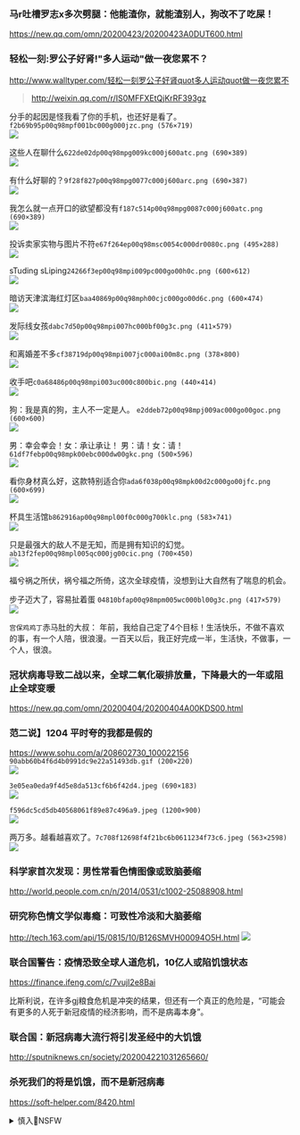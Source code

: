 ### 马r吐槽罗志x多次劈腿：他能渣你，就能渣别人，狗改不了吃屎！
https://new.qq.com/omn/20200423/20200423A0DUT600.html

### 轻松一刻:罗公子好肾!"多人运动"做一夜您累不？
http://www.walltyper.com/轻松一刻罗公子好肾quot多人运动quot做一夜您累不
>http://weixin.qq.com/r/IS0MFFXEtQjKrRF393gz

分手的起因是怪我看了你的手机，也还好是看了。
`f2b69b95p00q98mpf001bc000g000jzc.png (576×719)`<br>
![](http://cms-bucket.ws.126.net/2020/0423/f2b69b95p00q98mpf001bc000g000jzc.png)

这些人在聊什么`622de02dp00q98mpg009kc000j600atc.png (690×389)`<br>
![](http://cms-bucket.ws.126.net/2020/0423/622de02dp00q98mpg009kc000j600atc.png)

有什么好聊的？`9f28f827p00q98mpg0077c000j600arc.png (690×387)`<br>
![](http://cms-bucket.ws.126.net/2020/0423/9f28f827p00q98mpg0077c000j600arc.png)

我怎么就一点开口的欲望都没有`f187c514p00q98mpg0087c000j600atc.png (690×389)`<br>
![](http://cms-bucket.ws.126.net/2020/0423/f187c514p00q98mpg0087c000j600atc.png)

投诉卖家实物与图片不符`e67f264ep00q98msc0054c000dr0080c.png (495×288)`<br>
![](http://cms-bucket.ws.126.net/2020/0423/e67f264ep00q98msc0054c000dr0080c.png)

sTuding sLiping`24266f3ep00q98mpi009pc000go00h0c.png (600×612)`<br>
![](http://cms-bucket.ws.126.net/2020/0423/24266f3ep00q98mpi009pc000go00h0c.png)

暗访天津滨海红灯区`baa40869p00q98mph00cjc000go00d6c.png (600×474)`<br>
![](http://cms-bucket.ws.126.net/2020/0423/baa40869p00q98mph00cjc000go00d6c.png)

发际线女孩`dabc7d50p00q98mpi007hc000bf00g3c.png (411×579)`<br>
![](http://cms-bucket.ws.126.net/2020/0423/dabc7d50p00q98mpi007hc000bf00g3c.png)

和离婚差不多`cf38719dp00q98mpi007jc000ai00m8c.png (378×800)`<br>
![](http://cms-bucket.ws.126.net/2020/0423/cf38719dp00q98mpi007jc000ai00m8c.png)

收手吧`c0a68486p00q98mpi003uc000c800bic.png (440×414)`<br>
![](http://cms-bucket.ws.126.net/2020/0423/c0a68486p00q98mpi003uc000c800bic.png)

狗：我是真的狗，主人不一定是人。
`e2ddeb72p00q98mpj009ac000go00goc.png (600×600)`<br>
![](http://cms-bucket.ws.126.net/2020/0423/e2ddeb72p00q98mpj009ac000go00goc.png)

男：幸会幸会！女：承让承让！ 男：请！女：请！
`61df7febp00q98mpk00ebc000dw00gkc.png (500×596)`<br>
![](http://cms-bucket.ws.126.net/2020/0423/61df7febp00q98mpk00ebc000dw00gkc.png)

看你身材真么好，这款特别适合你`ada6f038p00q98mpk00d2c000go00jfc.png (600×699)`<br>
![](http://cms-bucket.ws.126.net/2020/0423/ada6f038p00q98mpk00d2c000go00jfc.png)

杯具生活馆`b862916ap00q98mpl00f0c000g700klc.png (583×741)`<br>
![](http://cms-bucket.ws.126.net/2020/0423/b862916ap00q98mpl00f0c000g700klc.png)

只是最强大的敌人不是无知，而是拥有知识的幻觉。
`ab13f2fep00q98mpl005qc000jg00cic.png (700×450)`<br>
![](http://cms-bucket.ws.126.net/2020/0423/ab13f2fep00q98mpl005qc000jg00cic.png)

福兮祸之所伏，祸兮福之所倚，这次全球疫情，没想到让大自然有了喘息的机会。

步子迈大了，容易扯着蛋
`04810bfap00q98mpm005wc000bl00g3c.png (417×579)`<br>
![](http://cms-bucket.ws.126.net/2020/0423/04810bfap00q98mpm005wc000bl00g3c.png)

`宫保鸡鸡丁`赤马肚的大叔：
年前，我给自己定了4个目标！生活快乐，不做不喜欢的事，有一个人陪，很浪漫。一百天以后，我正好完成一半，生活快，不做事，一个人，很浪。

### 冠状病毒导致二战以来，全球二氧化碳排放量，下降最大的一年或阻止全球变暖
https://new.qq.com/omn/20200404/20200404A00KDS00.html

### 范二说】1204 平时夸的我都是假的
https://www.sohu.com/a/208602730_100022156
`90abb60b4f6d4b0991dc9e22a51493db.gif (200×220)`<br>
![](http://5b0988e595225.cdn.sohucs.com/images/20171205/90abb60b4f6d4b0991dc9e22a51493db.gif)

`3e05ea0eda9f4d5e8da513cf6b6f42d4.jpeg (690×183)`<br>
![](http://5b0988e595225.cdn.sohucs.com/images/20171205/3e05ea0eda9f4d5e8da513cf6b6f42d4.jpeg)

`f596dc5cd5db40568061f89e87c496a9.jpeg (1200×900)`<br>
![](http://5b0988e595225.cdn.sohucs.com/images/20171205/f596dc5cd5db40568061f89e87c496a9.jpeg)

两万多。越看越喜欢了。`7c708f12698f4f21bc6b0611234f73c6.jpeg (563×2598)`<br>
![](http://5b0988e595225.cdn.sohucs.com/images/20171205/7c708f12698f4f21bc6b0611234f73c6.jpeg)

### 科学家首次发现：男性常看色情图像或致脑萎缩
http://world.people.com.cn/n/2014/0531/c1002-25088908.html

### 研究称色情文学似毒瘾：可致性冷淡和大脑萎缩
http://tech.163.com/api/15/0815/10/B126SMVH00094O5H.html
![](http://img1.cache.netease.com/tech/2015/8/15/2015081510184484700_550.png)

### 联合国警告：疫情恐致全球人道危机，10亿人或陷饥饿状态
https://finance.ifeng.com/c/7vujI2e8Bai

比斯利说，在许多gj粮食危机是冲突的结果，但还有一个真正的危险是，“可能会有更多的人死于新冠疫情的经济影响，而不是病毒本身”。

### 联合国：新冠病毒大流行将引发圣经中的大饥饿
http://sputniknews.cn/society/202004221031265660/

### 杀死我们的将是饥饿，而不是新冠病毒
https://soft-helper.com/8420.html

<details><summary>慎入🔞NSFW</summary>

Not Safe For Work
![](https://upload.wikimedia.org/wikipedia/commons/thumb/d/d3/Biohazard_Symbol_Specification.png/210px-Biohazard_Symbol_Specification.png)

<details><summary><b>风险自理Use At Your Own Risk🈲</summary>

### 李怡：文g一代的面孔
https://2newcenturynet.blogspot.com/2020/04/blog-post_335.html

1966年文g爆發時的青少年，是h衞兵闖將，以正常人想像不出的殘酷手段d爭父母，d爭師長，打倒中西方所有傳統文化，是只要有知識都變成有罪的時代。

文g一代則比土包子不如。不僅知識貧乏，而且滿腦子d爭思想，q力至上。

### 张p：前妻眼中的xjp——从柯ll的一句话谈起
https://2newcenturynet.blogspot.com/2020/04/blog-post_884.html

通过女人去了解男人，就像透过迷雾去看清真实。

### 张朴：前妻柯ll眼中的xjp（连载二
https://2newcenturynet.blogspot.com/2020/05/blog-post_25.html

柯的回答共六个字：他是一个好人。

### 陈w健：slj被抓时间有些蹊跷
https://www.boxun.com/news/gb/pubvp/2020/04/202004241216.shtml

    从zg的保密条例来说，在zy没有决定公布疫情前，所有的信息都必须阻止。公布疫情后那些可以公布，那些不可以公布，那些绝对不能透出半点，需要gaj督实行，这个工作从zg的利益来看，比防疫本身要重要得多。

有很多gj最g的机m，机m越h就越见不得人，这些机m每一份都 是“暴光死”。

### 港媒传zgg层躲避新冠病毒秘地是yq山

http://www.rfi.fr/cn/zg/20200423-港媒传zgg层躲避新冠病毒秘地是yq山-1

清朝hd的别宫位于玉泉山，是hd出宫时经常暂住的地方。近代，yq山被开发成为zg领d层不便住在zn海或者休养时使用的第二办公空间。山上具备高级宿舍和便利设施，另有种植有机蔬菜的规模达40万平方的x山农场”。与j西酒店（j队g层专用酒店）、zn海合称bj三大禁区”，保安森严。
</details>
</details>
